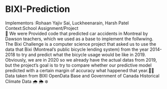 # BIXI-Prediction
Implementors :Rohaan Yajiv Sai, Luckheenarain, Harsh Patel <br/>
Context:School Assignment/Project <br/>:bicyclist:
We were Provided code that predicted car accidents in Montreal by Dawson teachers, which we used as a base to implement the follwwing. <br/>
The Bixi Challenge is a computer science project that asked us to use the data that Bixi (Montreal’s public bicycle lending system) from the year 2014-2018 to try and predict what the bicycle usage would be like in 2019. Obviously, we are in 2020 so we already have the actual datas from 2019, but the project’s goal is to try to compare whether our predictive model predicted with a certain margin of accuracy what happened that year.:biking_woman: <br/>
Data taken from BIXI OpenData Base and Government of Canada Historical Climate Data :cloud_with_rain: :sun_behind_rain_cloud:	:snowflake:

